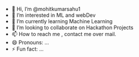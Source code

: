 - 👋 Hi, I’m @mohitkumarsahu1
- 👀 I’m interested in ML and webDev
- 🌱 I’m currently learning Machine Learning 
- 💞️ I’m looking to collaborate on Hackathon Projects
- 📫 How to reach me , contact me over mail.
- 😄 Pronouns: ...
- ⚡ Fun fact: ...

<!---
mohitkumarsahu1/mohitkumarsahu1 is a ✨ special ✨ repository because its `README.md` (this file) appears on your GitHub profile.
You can click the Preview link to take a look at your changes.
--->
